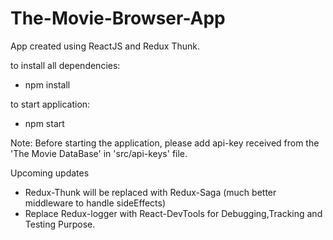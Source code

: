 # The-Movie-Browser-App

App created using ReactJS and Redux Thunk.

to install all dependencies:

- npm install

to start application:

- npm start

Note: Before starting the application, please add api-key received from the 'The Movie DataBase' in 'src/api-keys' file.

Upcoming updates

- Redux-Thunk will be replaced with Redux-Saga (much better middleware to handle sideEffects)
- Replace Redux-logger with React-DevTools for Debugging,Tracking and Testing Purpose.